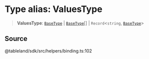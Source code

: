 # Type alias: ValuesType

> **ValuesType**: [`BaseType`](BaseType.md) \| [`BaseType`](BaseType.md)[] \| `Record`\<`string`, [`BaseType`](BaseType.md)\>

## Source

@tableland/sdk/src/helpers/binding.ts:102
